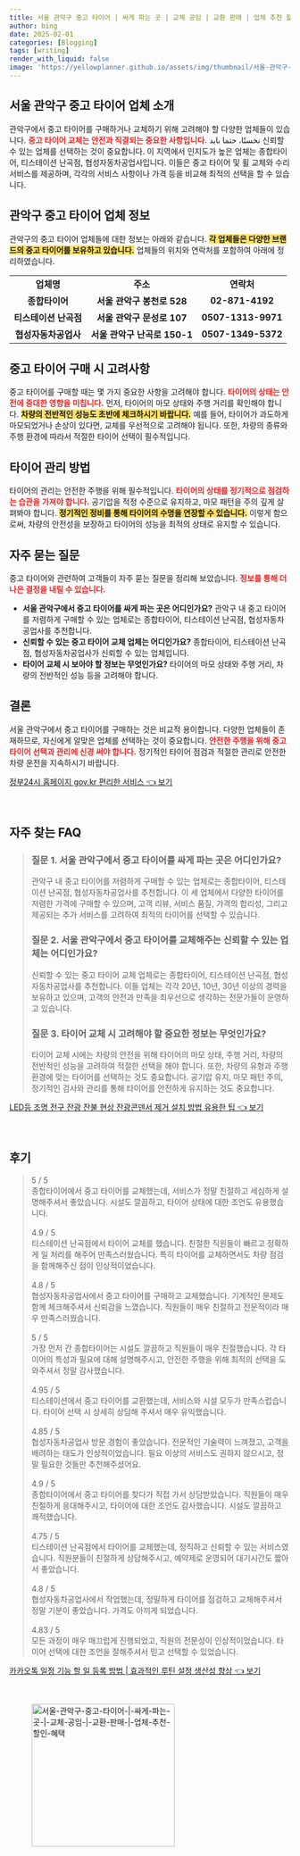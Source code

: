 ```yaml
---
title: 서울 관악구 중고 타이어 | 싸게 파는 곳 | 교체 공임 | 교환 판매 | 업체 추천 할인 혜택
author: bing
date: 2025-02-01
categories: [Blogging]
tags: [writing]
render_with_liquid: false
image: 'https://yellowplanner.github.io/assets/img/thumbnail/서울-관악구-중고-타이어-|-싸게-파는-곳-|-교체-공임-|-교환-판매-|-업체-추천-할인-혜택.webp'
---
```



<h2 id='서울 관악구 중고 타이어 업체 소개'>서울 관악구 중고 타이어 업체 소개</h2>

<p>관악구에서 중고 타이어를 구매하거나 교체하기 위해 고려해야 할 다양한 업체들이 있습니다. <b><span style="color: #ee2323;">중고 타이어 교체는 안전과 직결되는 중요한 사항입니다.</span></b> نخستًا، حتما باید 신뢰할 수 있는 업체를 선택하는 것이 중요합니다. 이 지역에서 인지도가 높은 업체는 종합타이어, 티스테이션 난곡점, 협성자동차공업사입니다. 이들은 중고 타이어 및 휠 교체와 수리 서비스를 제공하며, 각각의 서비스 사항이나 가격 등을 비교해 최적의 선택을 할 수 있습니다.</p>

<h2 id='관악구 중고 타이어 업체 정보'>관악구 중고 타이어 업체 정보</h2>

<p>관악구의 중고 타이어 업체들에 대한 정보는 아래와 같습니다. <b><span style="background-color: #ffe066;">각 업체들은 다양한 브랜드의 중고 타이어를 보유하고 있습니다.</span></b> 업체들의 위치와 연락처를 포함하여 아래에 정리하였습니다.</p>

<table>
    <tr>
        <td style="text-align: center; height: 17px;"><b>업체명</b></td>
        <td style="text-align: center; height: 17px;"><b>주소</b></td>
        <td style="text-align: center; height: 17px;"><b>연락처</b></td>
    </tr>
    <tr>
        <td style="text-align: center; height: 17px;"><b>종합타이어</b></td>
        <td style="text-align: center; height: 17px;"><b>서울 관악구 봉천로 528</b></td>
        <td style="text-align: center; height: 17px;"><b>02-871-4192</b></td>
    </tr>
    <tr>
        <td style="text-align: center; height: 17px;"><b>티스테이션 난곡점</b></td>
        <td style="text-align: center; height: 17px;"><b>서울 관악구 문성로 107</b></td>
        <td style="text-align: center; height: 17px;"><b>0507-1313-9971</b></td>
    </tr>
    <tr>
        <td style="text-align: center; height: 17px;"><b>협성자동차공업사</b></td>
        <td style="text-align: center; height: 17px;"><b>서울 관악구 난곡로 150-1</b></td>
        <td style="text-align: center; height: 17px;"><b>0507-1349-5372</b></td>
    </tr>
</table>

<h2 id='중고 타이어 구매 시 고려사항'>중고 타이어 구매 시 고려사항</h2>

<p>중고 타이어를 구매할 때는 몇 가지 중요한 사항을 고려해야 합니다. <b><span style="color: #ee2323;">타이어의 상태는 안전에 중대한 영향을 미칩니다.</span></b> 먼저, 타이어의 마모 상태와 주행 거리를 확인해야 합니다. <b><span style="background-color: #ffe066;">차량의 전반적인 성능도 초반에 체크하시기 바랍니다.</span></b> 예를 들어, 타이어가 과도하게 마모되었거나 손상이 있다면, 교체를 우선적으로 고려해야 됩니다. 또한, 차량의 종류와 주행 환경에 따라서 적절한 타이어 선택이 필수적입니다.</p>

<h2 id='타이어 관리 방법'>타이어 관리 방법</h2>

<p>타이어의 관리는 안전한 주행을 위해 필수적입니다. <b><span style="color: #ee2323;">타이어의 상태를 정기적으로 점검하는 습관을 가져야 합니다.</span></b> 공기압을 적정 수준으로 유지하고, 마모 패턴을 주의 깊게 살펴봐야 합니다. <b><span style="background-color: #ffe066;">정기적인 정비를 통해 타이어의 수명을 연장할 수 있습니다.</span></b> 이렇게 함으로써, 차량의 안전성을 보장하고 타이어의 성능을 최적의 상태로 유지할 수 있습니다.</p>

<h2 id='자주 묻는 질문'>자주 묻는 질문</h2>

<p>중고 타이어와 관련하여 고객들이 자주 묻는 질문을 정리해 보았습니다. <b><span style="color: #ee2323;">정보를 통해 더 나은 결정을 내릴 수 있습니다.</span></b></p>

<ul>
    <li><b>서울 관악구에서 중고 타이어를 싸게 파는 곳은 어디인가요?</b> 관악구 내 중고 타이어를 저렴하게 구매할 수 있는 업체로는 종합타이어, 티스테이션 난곡점, 협성자동차공업사를 추천합니다.</li>
    <li><b>신뢰할 수 있는 중고 타이어 교체 업체는 어디인가요?</b> 종합타이어, 티스테이션 난곡점, 협성자동차공업사가 신뢰할 수 있는 업체입니다.</li>
    <li><b>타이어 교체 시 보아야 할 정보는 무엇인가요?</b> 타이어의 마모 상태와 주행 거리, 차량의 전반적인 성능 등을 고려해야 합니다.</li>
</ul>

<h2 id='결론'>결론</h2>

<p>서울 관악구에서 중고 타이어를 구매하는 것은 비교적 용이합니다. 다양한 업체들이 존재하므로, 자신에게 알맞은 업체를 선택하는 것이 중요합니다. <b><span style="color: #ee2323;">안전한 주행을 위해 중고 타이어 선택과 관리에 신경 써야 합니다.</span></b> 정기적인 타이어 점검과 적절한 관리로 안전한 차량 운전을 지속하시기 바랍니다.</p>


<p><a class="click-button" title="정부24시 홈페이지 gov.kr 편리한 서비스" href="https://yellowplanner.github.io/posts/%EC%A0%95%EB%B6%8024%EC%8B%9C-%ED%99%88%ED%8E%98%EC%9D%B4%EC%A7%80-gov.kr-%ED%8E%B8%EB%A6%AC%ED%95%9C-%EC%84%9C%EB%B9%84%EC%8A%A4/" rel="dofollow">정부24시 홈페이지 gov.kr 편리한 서비스 👈 보기</a></p><br>
<h2 id='자주_찾는_FAQ'>자주 찾는 FAQ</h2>
<div itemscope="" itemtype="https://schema.org/FAQPage">
<blockquote>
<div itemscope="" itemprop="mainEntity" itemtype="https://schema.org/Question">
<h3 itemprop="name">질문 1. 서울 관악구에서 중고 타이어를 싸게 파는 곳은 어디인가요?</h3>
<div itemscope="" itemprop="acceptedAnswer" itemtype="https://schema.org/Answer">
<span itemprop="text">
<p>관악구 내 중고 타이어를 저렴하게 구매할 수 있는 업체로는 종합타이어, 티스테이션 난곡점, 협성자동차공업사를 추천합니다. 이 세 업체에서 다양한 타이어를 저렴한 가격에 구매할 수 있으며, 고객 리뷰, 서비스 품질, 가격의 합리성, 그리고 제공되는 추가 서비스를 고려하여 최적의 타이어를 선택할 수 있습니다.</p>
</span>
</div>
</div>
<div itemscope="" itemprop="mainEntity" itemtype="https://schema.org/Question">
<h3 itemprop="name">질문 2. 서울 관악구에서 중고 타이어를 교체해주는 신뢰할 수 있는 업체는 어디인가요?</h3>
<div itemscope="" itemprop="acceptedAnswer" itemtype="https://schema.org/Answer">
<span itemprop="text">
<p>신뢰할 수 있는 중고 타이어 교체 업체로는 종합타이어, 티스테이션 난곡점, 협성자동차공업사를 추천합니다. 이들 업체는 각각 20년, 10년, 30년 이상의 경력을 보유하고 있으며, 고객의 안전과 만족을 최우선으로 생각하는 전문가들이 운영하고 있습니다.</p>
</span>
</div>
</div>
<div itemscope="" itemprop="mainEntity" itemtype="https://schema.org/Question">
<h3 itemprop="name">질문 3. 타이어 교체 시 고려해야 할 중요한 정보는 무엇인가요?</h3>
<div itemscope="" itemprop="acceptedAnswer" itemtype="https://schema.org/Answer">
<span itemprop="text">
<p>타이어 교체 시에는 차량의 안전을 위해 타이어의 마모 상태, 주행 거리, 차량의 전반적인 성능을 고려하여 적절한 선택을 해야 합니다. 또한, 차량의 유형과 주행 환경에 맞는 타이어를 선택하는 것도 중요합니다. 공기압 유지, 마모 패턴 주의, 정기적인 검사와 관리를 통해 타이어를 안전하게 유지하는 것도 중요합니다.</p>
</span>
</div>
</div>
</blockquote>
</div>
<p><a class="click-button" title="LED등 조명 전구 잔광 잔불 현상 잔광콘덴서 제거 설치 방법 유용한 팁" href="https://yellowplanner.github.io/posts/LED%EB%93%B1-%EC%A1%B0%EB%AA%85-%EC%A0%84%EA%B5%AC-%EC%9E%94%EA%B4%91-%EC%9E%94%EB%B6%88-%ED%98%84%EC%83%81-%EC%9E%94%EA%B4%91%EC%BD%98%EB%8D%B4%EC%84%9C-%EC%A0%9C%EA%B1%B0-%EC%84%A4%EC%B9%98-%EB%B0%A9%EB%B2%95-%EC%9C%A0%EC%9A%A9%ED%95%9C-%ED%8C%81/" rel="dofollow">LED등 조명 전구 잔광 잔불 현상 잔광콘덴서 제거 설치 방법 유용한 팁 👈 보기</a></p><br>
<h2 id='후기'>후기</h2>
<div itemscope itemtype="https://schema.org/Product">
  <blockquote>
  <div itemprop="review" itemscope itemtype="https://schema.org/Review">
      <div itemprop="reviewRating" itemscope itemtype="https://schema.org/Rating"> <span itemprop="ratingValue">5</span> / <span itemprop="bestRating">5</span> </div>
      <span itemprop="reviewBody">종합타이어에서 중고 타이어를 교체했는데, 서비스가 정말 친절하고 세심하게 설명해주셔서 좋았습니다. 시설도 깔끔하고, 타이어 상태에 대한 조언도 유용했습니다.</span>
  </div>
  <br>
  <div itemprop="review" itemscope itemtype="https://schema.org/Review">
      <div itemprop="reviewRating" itemscope itemtype="https://schema.org/Rating"> <span itemprop="ratingValue">4.9</span> / <span itemprop="bestRating">5</span> </div>
      <span itemprop="reviewBody">티스테이션 난곡점에서 타이어 교체를 했습니다. 친절한 직원들이 빠르고 정확하게 일 처리를 해주어 만족스러웠습니다. 특히 타이어를 교체하면서도 차량 점검을 함께해주신 점이 인상적이었습니다.</span>
  </div>
  <br>
  <div itemprop="review" itemscope itemtype="https://schema.org/Review">
      <div itemprop="reviewRating" itemscope itemtype="https://schema.org/Rating"> <span itemprop="ratingValue">4.8</span> / <span itemprop="bestRating">5</span> </div>
      <span itemprop="reviewBody">협성자동차공업사에서 중고 타이어를 구매하고 교체했습니다. 기계적인 문제도 함께 체크해주셔서 신뢰감을 느꼈습니다. 직원들이 매우 친절하고 전문적이라 매우 만족스러웠습니다.</span>
  </div>
  <br>
  <div itemprop="review" itemscope itemtype="https://schema.org/Review">
      <div itemprop="reviewRating" itemscope itemtype="https://schema.org/Rating"> <span itemprop="ratingValue">5</span> / <span itemprop="bestRating">5</span> </div>
      <span itemprop="reviewBody">가장 먼저 간 종합타이어는 시설도 깔끔하고 직원들이 매우 친절했습니다. 각 타이어의 특성과 필요에 대해 설명해주시고, 안전한 주행을 위해 최적의 선택을 도와주셔서 정말 감사했습니다.</span>
  </div>
  <br>
  <div itemprop="review" itemscope itemtype="https://schema.org/Review">
      <div itemprop="reviewRating" itemscope itemtype="https://schema.org/Rating"> <span itemprop="ratingValue">4.95</span> / <span itemprop="bestRating">5</span> </div>
      <span itemprop="reviewBody">티스테이션에서 중고 타이어를 교환했는데, 서비스와 시설 모두가 만족스럽습니다. 타이어 선택 시 상세히 상담해 주셔서 매우 유익했습니다.</span>
  </div>
  <br>
  <div itemprop="review" itemscope itemtype="https://schema.org/Review">
      <div itemprop="reviewRating" itemscope itemtype="https://schema.org/Rating"> <span itemprop="ratingValue">4.85</span> / <span itemprop="bestRating">5</span> </div>
      <span itemprop="reviewBody">협성자동차공업사 방문 경험이 좋았습니다. 전문적인 기술력이 느껴졌고, 고객을 배려하는 태도가 인상적이었습니다. 필요 이상의 서비스도 권하지 않으시고, 정말 필요한 것들만 추천해주셨어요.</span>
  </div>
  <br>
  <div itemprop="review" itemscope itemtype="https://schema.org/Review">
      <div itemprop="reviewRating" itemscope itemtype="https://schema.org/Rating"> <span itemprop="ratingValue">4.9</span> / <span itemprop="bestRating">5</span> </div>
      <span itemprop="reviewBody">종합타이어에서 중고 타이어를 찾다가 직접 가서 상담받았습니다. 직원들이 매우 친절하게 응대해주시고, 타이어에 대한 조언도 감사했습니다. 시설도 깔끔하고 쾌적했습니다.</span>
  </div>
  <br>
  <div itemprop="review" itemscope itemtype="https://schema.org/Review">
      <div itemprop="reviewRating" itemscope itemtype="https://schema.org/Rating"> <span itemprop="ratingValue">4.75</span> / <span itemprop="bestRating">5</span> </div>
      <span itemprop="reviewBody">티스테이션 난곡점에서 타이어를 교체했는데, 정직하고 신뢰할 수 있는 서비스였습니다. 직원분들이 친절하게 상담해주시고, 예약제로 운영되어 대기시간도 짧아서 좋았습니다.</span>
  </div>
  <br>
  <div itemprop="review" itemscope itemtype="https://schema.org/Review">
      <div itemprop="reviewRating" itemscope itemtype="https://schema.org/Rating"> <span itemprop="ratingValue">4.8</span> / <span itemprop="bestRating">5</span> </div>
      <span itemprop="reviewBody">협성자동차공업사에서 작업했는데, 정밀하게 타이어를 점검하고 교체해주셔서 정말 기분이 좋았습니다. 가격도 아끼게 되었습니다.</span>
  </div>
  <br>
  <div itemprop="review" itemscope itemtype="https://schema.org/Review">
      <div itemprop="reviewRating" itemscope itemtype="https://schema.org/Rating"> <span itemprop="ratingValue">4.83</span> / <span itemprop="bestRating">5</span> </div>
      <span itemprop="reviewBody">모든 과정이 매우 매끄럽게 진행되었고, 직원의 전문성이 인상적이었습니다. 타이어 선택에 대한 조언을 잘해주셔서 믿고 선택할 수 있었습니다.</span>
  </div>
  </blockquote>
</div>
<p><a class="click-button" title="카카오톡 일정 기능 할 일 등록 방법 | 효과적인 루틴 설정 생산성 향상" href="https://yellowplanner.github.io/posts/%EC%B9%B4%EC%B9%B4%EC%98%A4%ED%86%A1-%EC%9D%BC%EC%A0%95-%EA%B8%B0%EB%8A%A5-%ED%95%A0-%EC%9D%BC-%EB%93%B1%EB%A1%9D-%EB%B0%A9%EB%B2%95-%ED%9A%A8%EA%B3%BC%EC%A0%81%EC%9D%B8-%EB%A3%A8%ED%8B%B4-%EC%84%A4%EC%A0%95-%EC%83%9D%EC%82%B0%EC%84%B1-%ED%96%A5%EC%83%81/" rel="dofollow">카카오톡 일정 기능 할 일 등록 방법 | 효과적인 루틴 설정 생산성 향상 👈 보기</a></p><br>
<figure class="image"><img src="https://yellowplanner.github.io/assets/img/thumbnail/서울-관악구-중고-타이어-|-싸게-파는-곳-|-교체-공임-|-교환-판매-|-업체-추천-할인-혜택.webp" alt="서울-관악구-중고-타이어-|-싸게-파는-곳-|-교체-공임-|-교환-판매-|-업체-추천-할인-혜택" width="256" height="256"></figure>
